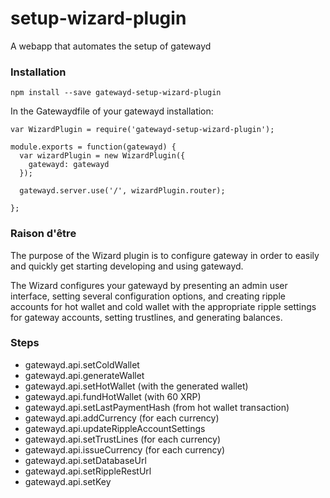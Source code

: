 setup-wizard-plugin
===================

A webapp that automates the setup of gatewayd

### Installation

    npm install --save gatewayd-setup-wizard-plugin

In the Gatewaydfile of your gatewayd installation:

    var WizardPlugin = require('gatewayd-setup-wizard-plugin');

    module.exports = function(gatewayd) {
      var wizardPlugin = new WizardPlugin({
        gatewayd: gatewayd
      });

      gatewayd.server.use('/', wizardPlugin.router);

    };

### Raison d'être

The purpose of the Wizard plugin is to configure gateway in order
to easily and quickly get starting developing and using gatewayd.


The Wizard configures your gatewayd by presenting an admin user interface, 
setting several configuration options, and creating ripple accounts for hot
wallet and cold wallet with the appropriate ripple settings for gateway accounts,
setting trustlines, and generating balances.

### Steps

  - gatewayd.api.setColdWallet
  - gatewayd.api.generateWallet
  - gatewayd.api.setHotWallet (with the generated wallet)
  - gatewayd.api.fundHotWallet (with 60 XRP)
  - gatewayd.api.setLastPaymentHash (from hot wallet transaction)
  - gatewayd.api.addCurrency (for each currency)
  - gatewayd.api.updateRippleAccountSettings
  - gatewayd.api.setTrustLines (for each currency)
  - gatewayd.api.issueCurrency (for each currency)
  - gatewayd.api.setDatabaseUrl
  - gatewayd.api.setRippleRestUrl
  - gatewayd.api.setKey
  

